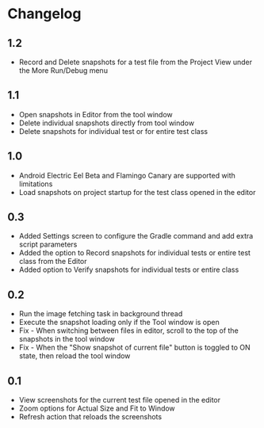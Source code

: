 # Changelog

## 1.2

- Record and Delete snapshots for a test file from the Project View under the More Run/Debug menu

## 1.1

- Open snapshots in Editor from the tool window
- Delete individual snapshots directly from tool window
- Delete snapshots for individual test or for entire test class

## 1.0

- Android Electric Eel Beta and Flamingo Canary are supported with limitations
- Load snapshots on project startup for the test class opened in the editor

## 0.3

- Added Settings screen to configure the Gradle command and add extra script parameters
- Added the option to Record snapshots for individual tests or entire test class from the Editor
- Added option to Verify snapshots for individual tests or entire class


## 0.2

- Run the image fetching task in background thread
- Execute the snapshot loading only if the Tool window is open
- Fix - When switching between files in editor, scroll to the top of the snapshots in the tool window
- Fix - When the "Show snapshot of current file" button is toggled to ON state, then reload the tool window


## 0.1

- View screenshots for the current test file opened in the editor
- Zoom options for Actual Size and Fit to Window
- Refresh action that reloads the screenshots
